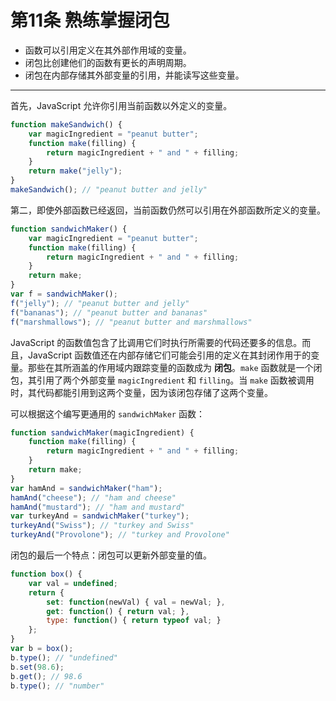 # 第11条 熟练掌握闭包

* 函数可以引用定义在其外部作用域的变量。
* 闭包比创建他们的函数有更长的声明周期。
* 闭包在内部存储其外部变量的引用，并能读写这些变量。

---

首先，JavaScript 允许你引用当前函数以外定义的变量。

```js
function makeSandwich() {
    var magicIngredient = "peanut butter";
    function make(filling) {
        return magicIngredient + " and " + filling;
    }
    return make("jelly");
}
makeSandwich(); // "peanut butter and jelly"
```

第二，即使外部函数已经返回，当前函数仍然可以引用在外部函数所定义的变量。

```js
function sandwichMaker() {
    var magicIngredient = "peanut butter";
    function make(filling) {
        return magicIngredient + " and " + filling;
    }
    return make;
}
var f = sandwichMaker();
f("jelly"); // "peanut butter and jelly"
f("bananas"); // "peanut butter and bananas"
f("marshmallows"); // "peanut butter and marshmallows"
```

JavaScript 的函数值包含了比调用它们时执行所需要的代码还要多的信息。而且，JavaScript 函数值还在内部存储它们可能会引用的定义在其封闭作用于的变量。那些在其所涵盖的作用域内跟踪变量的函数成为 **闭包**。`make` 函数就是一个闭包，其引用了两个外部变量 `magicIngredient` 和 `filling`。当 `make` 函数被调用时，其代码都能引用到这两个变量，因为该闭包存储了这两个变量。

可以根据这个编写更通用的 `sandwichMaker` 函数：

```js
function sandwichMaker(magicIngredient) {
    function make(filling) {
        return magicIngredient + " and " + filling;
    }
    return make;
}
var hamAnd = sandwichMaker("ham");
hamAnd("cheese"); // "ham and cheese"
hamAnd("mustard"); // "ham and mustard"
var turkeyAnd = sandwichMaker("turkey");
turkeyAnd("Swiss"); // "turkey and Swiss"
turkeyAnd("Provolone"); // "turkey and Provolone"
```

闭包的最后一个特点：闭包可以更新外部变量的值。

```js
function box() {
    var val = undefined;
    return {
        set: function(newVal) { val = newVal; },
        get: function() { return val; },
        type: function() { return typeof val; }
    };
}
var b = box();
b.type(); // "undefined"
b.set(98.6);
b.get(); // 98.6
b.type(); // "number"
```
